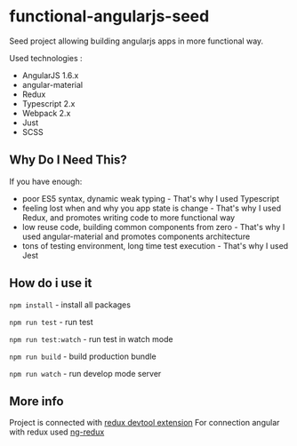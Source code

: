 # functional-angularjs-seed

Seed project allowing building angularjs apps in more functional way.

Used technologies :
 - AngularJS 1.6.x
 - angular-material
 - Redux
 - Typescript 2.x
 - Webpack 2.x
 - Just
 - SCSS
 
## Why Do I Need This?

If you have enough: 
 - poor ES5 syntax, dynamic weak typing - That's why I used Typescript
 - feeling lost when and why you app state is change - That's why I used Redux, and promotes writing code to more functional way
 - low reuse code, building common components from zero - That's why I used angular-material and promotes components architecture
 - tons of testing environment, long time test execution - That's why I used Jest 
  
## How do i use it
`npm install` - install all packages

`npm run test` - run test

`npm run test:watch` - run test in watch mode

`npm run build` - build production bundle

`npm run watch` - run develop mode server

## More info
Project is connected with [redux devtool extension](http://extension.remotedev.io/)
For connection angular with redux used [ng-redux](https://github.com/angular-redux/ng-redux)